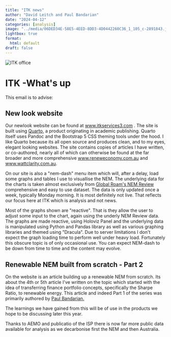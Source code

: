 ```yaml
---
title: "ITK news"
author: "David Leitch and Paul Bandarian"
date: "2024-04-12"
categories: [analysis]
image: "../media/06DED34E-58E5-4EED-8DD3-4D0442260C36_1_105_c-2891843.jpeg"
lightbox: true
format:
  html: default
draft: false
---
```


![ITK office](../media/06DED34E-58E5-4EED-8DD3-4D0442260C36_1_105_c-2891843.jpeg)

# ITK -What's up

This email is to advise:

## New look website

Our newlook website can be found at www.itkservices3.com . The site is built using [Quarto,](https://quarto.org) a product originating in academic publishing. Quarto itself uses Pandoc  and the Bootstrap 5 CSS theming tools under the hood.  I like Quarto because its all open source and produces clean, and to my eyes, elegant looking websites. The site contains copies of articles I have written, or co-authored, nearly all of which can otherwise  be found at the far broader and more comprehensive  www.reneweconomy.com.au and  www.wattclarity.com.au.  

On our site  is also a "nem-dash"  menu item  which will, after a delay, load some graphs and tables I use to visuallise the NEM. The underlying data for the charts is taken almost exclusively from [Global Roam's NEM Review](https://home.global-roam.com) comprehensive and easy to use dataset. The data is only updated once a week, typically Monday morning. It is most  definitely not live. That reflects our focus here at ITK which is analysis and not news.  

Most of the graphs shown are "reactive". That is they allow the user to adjust some input to the chart, again using the underly NEM Review data. The graphs are made reactive, using Holoviz Panel and the underlying data is manipulated using Python and Pandas library as well as various graphing libraries and themed using "Dracula". Due to server limitations I don't expect the graph loading time to perform well under heavy load. Fortunately  this obscure topic is of only occasional use. You can expect NEM-dash to be down from time to time and the content may evolve.

## Renewable NEM built from scratch - Part 2

On the website is an article building up a renewable NEM from scratch. Its about the 4th or 5th article I've written on the topic which started with the idea of transferring finance portfolio concepts, specifically the Sharpe Ratio, to renewable energy. This article and indeed Part 1 of the series was primarily authored by [Paul Bandarian.](https://www.linkedin.com/in/paulbandarian/) 

The learnings we have gained from this will be of use in the products we hope to be discussing later this year. 

Thanks to AEMO and publicatio of the ISP there is now far more public data available for analysis as we decarbonise first the NEM and then Australia. 